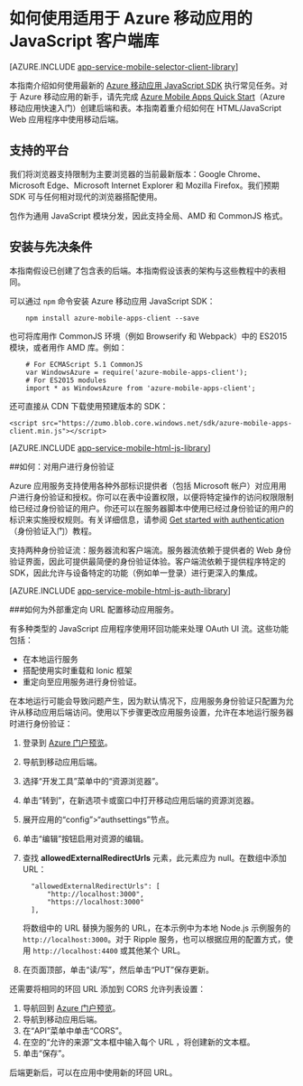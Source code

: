 <properties
	pageTitle="如何使用适用于 Azure 移动应用的 JavaScript SDK"
	description="如何为 Azure 移动应用使用 v"
	services="app-service\mobile"
	documentationCenter="javascript"
	authors="adrianhall"
	manager="erikre"
	editor=""/>

<tags
	ms.service="app-service-mobile"
	ms.workload="mobile"
	ms.tgt_pltfrm="html"
	ms.devlang="javascript"
	ms.topic="article"
	ms.date="10/30/2016"
	wacn.date="01/23/2017"
	ms.author="adrianha"/>

# 如何使用适用于 Azure 移动应用的 JavaScript 客户端库
[AZURE.INCLUDE [app-service-mobile-selector-client-library](../../includes/app-service-mobile-selector-client-library.md)]

本指南介绍如何使用最新的 [Azure 移动应用 JavaScript SDK] 执行常见任务。对于 Azure 移动应用的新手，请先完成 [Azure Mobile Apps Quick Start]（Azure 移动应用快速入门）创建后端和表。本指南着重介绍如何在 HTML/JavaScript Web 应用程序中使用移动后端。

## 支持的平台

我们将浏览器支持限制为主要浏览器的当前最新版本：Google Chrome、Microsoft Edge、Microsoft Internet Explorer 和 Mozilla Firefox。我们预期 SDK 可与任何相对现代的浏览器搭配使用。

包作为通用 JavaScript 模块分发，因此支持全局、AMD 和 CommonJS 格式。

## <a name="Setup"></a>安装与先决条件
本指南假设已创建了包含表的后端。本指南假设该表的架构与这些教程中的表相同。

可以通过 `npm` 命令安装 Azure 移动应用 JavaScript SDK：


		npm install azure-mobile-apps-client --save


也可将库用作 CommonJS 环境（例如 Browserify 和 Webpack）中的 ES2015 模块，或者用作 AMD 库。例如：


		# For ECMAScript 5.1 CommonJS
		var WindowsAzure = require('azure-mobile-apps-client');
		# For ES2015 modules
		import * as WindowsAzure from 'azure-mobile-apps-client';


还可直接从 CDN 下载使用预建版本的 SDK：


	<script src="https://zumo.blob.core.windows.net/sdk/azure-mobile-apps-client.min.js"></script>


[AZURE.INCLUDE [app-service-mobile-html-js-library](../../includes/app-service-mobile-html-js-library.md)]

##<a name="auth"></a>如何：对用户进行身份验证

Azure 应用服务支持使用各种外部标识提供者（包括 Microsoft 帐户）对应用用户进行身份验证和授权。你可以在表中设置权限，以便将特定操作的访问权限限制给已经过身份验证的用户。你还可以在服务器脚本中使用已经过身份验证的用户的标识来实施授权规则。有关详细信息，请参阅 [Get started with authentication]（身份验证入门）教程。

支持两种身份验证流：服务器流和客户端流。服务器流依赖于提供者的 Web 身份验证界面，因此可提供最简便的身份验证体验。客户端流依赖于提供程序特定的 SDK，因此允许与设备特定的功能（例如单一登录）进行更深入的集成。

[AZURE.INCLUDE [app-service-mobile-html-js-auth-library](../../includes/app-service-mobile-html-js-auth-library.md)]

###<a name="configure-external-redirect-urls"></a>如何为外部重定向 URL 配置移动应用服务。

有多种类型的 JavaScript 应用程序使用环回功能来处理 OAuth UI 流。这些功能包括：

* 在本地运行服务
* 搭配使用实时重载和 Ionic 框架
* 重定向至应用服务进行身份验证。

在本地运行可能会导致问题产生，因为默认情况下，应用服务身份验证只配置为允许从移动应用后端访问。使用以下步骤更改应用服务设置，允许在本地运行服务器时进行身份验证：

1. 登录到 [Azure 门户预览]。
2. 导航到移动应用后端。
3. 选择“开发工具”菜单中的“资源浏览器”。
4. 单击“转到”，在新选项卡或窗口中打开移动应用后端的资源浏览器。
5. 展开应用的“config”>“authsettings”节点。
6. 单击“编辑”按钮启用对资源的编辑。
7. 查找 **allowedExternalRedirectUrls** 元素，此元素应为 null。在数组中添加 URL：

         "allowedExternalRedirectUrls": [
             "http://localhost:3000",
             "https://localhost:3000"
         ],

    将数组中的 URL 替换为服务的 URL，在本示例中为本地 Node.js 示例服务的 `http://localhost:3000`。对于 Ripple 服务，也可以根据应用的配置方式，使用 `http://localhost:4400` 或其他某个 URL。

8. 在页面顶部，单击“读/写”，然后单击“PUT”保存更新。

还需要将相同的环回 URL 添加到 CORS 允许列表设置：

1. 导航回到 [Azure 门户预览]。
2. 导航到移动应用后端。
3. 在“API”菜单中单击“CORS”。
4. 在空的“允许的来源”文本框中输入每个 URL ，将创建新的文本框。
5. 单击“保存”。
    
后端更新后，可以在应用中使用新的环回 URL。

<!-- URLs. -->
[Azure Mobile Apps Quick Start]: /documentation/articles/app-service-mobile-cordova-get-started/
[Get started with authentication]: /documentation/articles/app-service-mobile-cordova-get-started-users/
[Add authentication to your app]: /documentation/articles/app-service-mobile-cordova-get-started-users/

[Azure 门户预览]: https://portal.azure.cn/
[Azure 移动应用 JavaScript SDK]: https://www.npmjs.com/package/azure-mobile-apps-client
[Query object documentation]: https://msdn.microsoft.com/zh-cn/library/azure/jj613353.aspx

<!---HONumber=Mooncake_0116_2017-->
<!--Update_Description:update wording-->